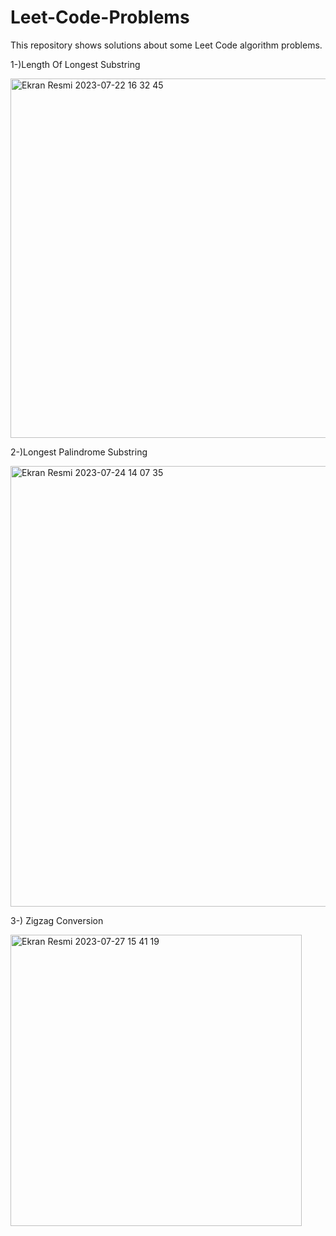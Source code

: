 # Leet-Code-Problems
This repository shows solutions about some Leet Code algorithm problems.

1-)Length Of Longest Substring

<img width="575" alt="Ekran Resmi 2023-07-22 16 32 45" src="https://github.com/baranemreturkmen/Leet-Code-Problems/assets/43263983/a3e0eb5c-b2b8-4919-9eb7-2137f8fab7fe">

2-)Longest Palindrome Substring

<img width="705" alt="Ekran Resmi 2023-07-24 14 07 35" src="https://github.com/baranemreturkmen/Leet-Code-Problems/assets/43263983/cf286aa8-ecdc-4bf6-a720-221875c11569">

3-) Zigzag Conversion

<img width="466" alt="Ekran Resmi 2023-07-27 15 41 19" src="https://github.com/baranemreturkmen/Leet-Code-Problems/assets/43263983/54045369-be60-4431-8970-d57381280eac">
